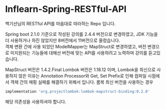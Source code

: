 # Inflearn-Spring-RESTful-API
백기선님의 RESTful API를 마음대로 따라하는 Repo 입니다.

Spring boot 2.1.0 기준으로 작성된 강의를 2.4.4 버전으로 변경하였고, JDK 기능을 더 사용하거나 하진 않았지만 8버전에서 11버전으로 올렸습니다. <br/>
객체 변환 간에 사용 되었던 ModelMapper는 MapStruct로 변경하였고, 버전 변경으로 미지원되는 기능들에 대해선 버전에 맞는 API를 사용하려고 노력하며 강의를 듣고있습니다. <br/>

MapStruct 버전은 1.4.2.Final Lombok 버전은 1.18.12 이며, Lombok을 최신으로 사용하지 않은 이유는 Annotation Processor와 Get, Set Prefix로 인해 컴파일 시점에서 객체 간의 매핑 실패를
해결하기 위해서 입니다. 롬복 최신 버전을 사용하는 경우 <br/>

```groovy
implementation 'org.projectlombok:lombok-mapstruct-binding:0.2.0' 
```

해당 의존성을 사용하셔야 합니다.
